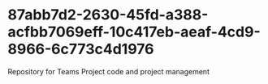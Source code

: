# 87abb7d2-2630-45fd-a388-acfbb7069eff-10c417eb-aeaf-4cd9-8966-6c773c4d1976
Repository for Teams Project code and project management
